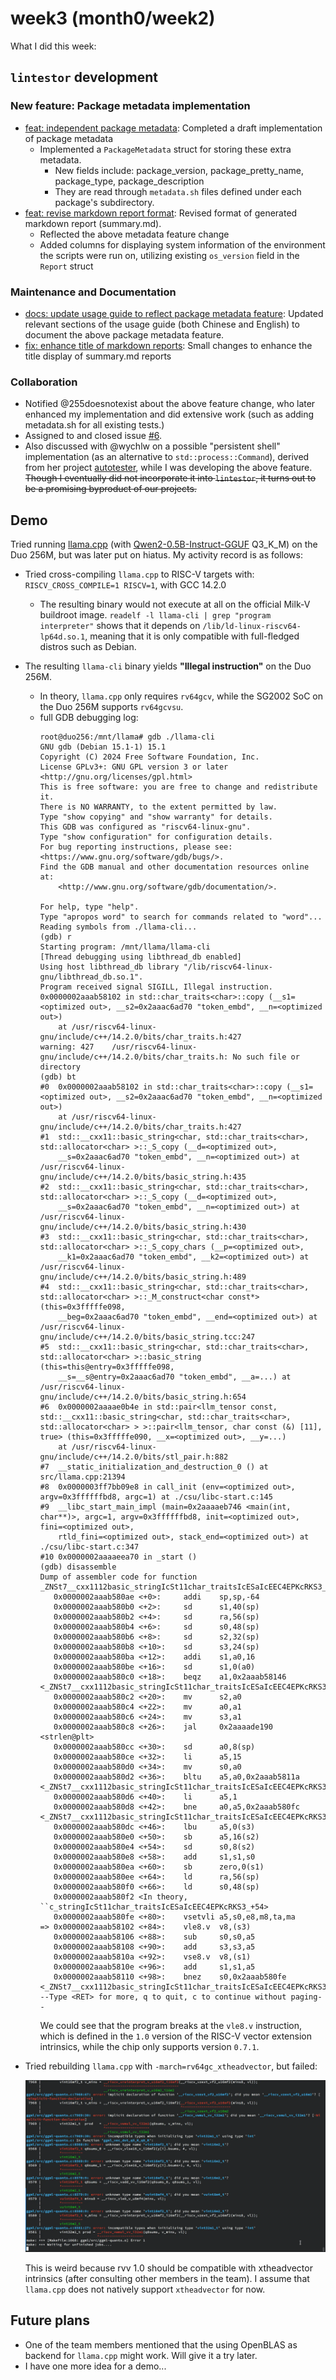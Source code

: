 # week3 (month0/week2)
What I did this week:
## `lintestor` development
### New feature: Package metadata implementation
- [feat: independent package metadata](https://github.com/255doesnotexist/lintestor/commit/5c7189e415bb498d3ef24af1520ab86a618f1b13): Completed a draft implementation of package metadata
  - Implemented a `PackageMetadata` struct for storing these extra metadata.
    - New fields include: package_version, package_pretty_name, package_type, package_description
    - They are read through `metadata.sh` files defined under each package's subdirectory.
- [feat: revise markdown report format](https://github.com/255doesnotexist/lintestor/commit/2e78791eee4ae20a33c8c333a4034083e011334e): Revised format of generated markdown report (summary.md).
  - Reflected the above metadata feature change
  - Added columns for displaying system information of the environment the scripts were run on, utilizing existing `os_version` field in the `Report` struct

### Maintenance and Documentation
- [docs: update usage guide to reflect package metadata feature](https://github.com/255doesnotexist/lintestor/commit/f9d4acf9965d444aec8fd469c6f2a8ffc53464c8): Updated relevant sections of the usage guide (both Chinese and English) to document the above package metadata feature.
- [fix: enhance title of markdown reports](https://github.com/255doesnotexist/lintestor/commit/71a9397ce4292f02ae97025b4487d3808bf53696): Small changes to enhance the title display of summary.md reports

### Collaboration
- Notified @255doesnotexist about the above feature change, who later enhanced my implementation and did extensive work (such as adding metadata.sh for all existing tests.) 
- Assigned to and closed issue [#6](https://github.com/255doesnotexist/lintestor/issues/6).
- Also discussed with @wychlw on a possible "persistent shell" implementation (as an alternative to `std::process::Command`), derived from her project [autotester](https://github.com/wychlw/autotester/blob/main/src/cli/shell.rs), while I was developing the above feature. ~~Though I eventually did not incorporate it into `lintestor`, it turns out to be a promising byproduct of our projects.~~

## Demo
Tried running [llama.cpp](https://github.com/ggerganov/llama.cpp) (with 
[Qwen2-0.5B-Instruct-GGUF](https://huggingface.co/Qwen/Qwen2-0.5B-Instruct-GGUF) Q3_K_M) on the Duo 256M, but was later put on hiatus. My activity record is as follows:
- Tried cross-compiling `llama.cpp` to RISC-V targets with: `RISCV_CROSS_COMPILE=1 RISCV=1`, with GCC 14.2.0
  - The resulting binary would not execute at all on the official Milk-V buildroot image. `readelf -l llama-cli | grep "program interpreter"` shows that it depends on `/lib/ld-linux-riscv64-lp64d.so.1`, meaning that it is only compatible with full-fledged distros such as Debian.
- The resulting `llama-cli` binary yields **"Illegal instruction"** on the Duo 256M. 
  - In theory, `llama.cpp` only requires `rv64gcv`, while the SG2002 SoC on the Duo 256M supports `rv64gcvsu`.
  - full GDB debugging log:
    ```
    root@duo256:/mnt/llama# gdb ./llama-cli
    GNU gdb (Debian 15.1-1) 15.1
    Copyright (C) 2024 Free Software Foundation, Inc.
    License GPLv3+: GNU GPL version 3 or later <http://gnu.org/licenses/gpl.html>
    This is free software: you are free to change and redistribute it.
    There is NO WARRANTY, to the extent permitted by law.
    Type "show copying" and "show warranty" for details.
    This GDB was configured as "riscv64-linux-gnu".
    Type "show configuration" for configuration details.
    For bug reporting instructions, please see:
    <https://www.gnu.org/software/gdb/bugs/>.
    Find the GDB manual and other documentation resources online at:
        <http://www.gnu.org/software/gdb/documentation/>.
    
    For help, type "help".
    Type "apropos word" to search for commands related to "word"...
    Reading symbols from ./llama-cli...
    (gdb) r
    Starting program: /mnt/llama/llama-cli 
    [Thread debugging using libthread_db enabled]
    Using host libthread_db library "/lib/riscv64-linux-gnu/libthread_db.so.1".
    Program received signal SIGILL, Illegal instruction.
    0x0000002aaab58102 in std::char_traits<char>::copy (__s1=<optimized out>, __s2=0x2aaac6ad70 "token_embd", __n=<optimized out>)
        at /usr/riscv64-linux-gnu/include/c++/14.2.0/bits/char_traits.h:427
    warning: 427    /usr/riscv64-linux-gnu/include/c++/14.2.0/bits/char_traits.h: No such file or directory
    (gdb) bt
    #0  0x0000002aaab58102 in std::char_traits<char>::copy (__s1=<optimized out>, __s2=0x2aaac6ad70 "token_embd", __n=<optimized out>)
        at /usr/riscv64-linux-gnu/include/c++/14.2.0/bits/char_traits.h:427
    #1  std::__cxx11::basic_string<char, std::char_traits<char>, std::allocator<char> >::_S_copy (__d=<optimized out>, 
        __s=0x2aaac6ad70 "token_embd", __n=<optimized out>) at /usr/riscv64-linux-gnu/include/c++/14.2.0/bits/basic_string.h:435
    #2  std::__cxx11::basic_string<char, std::char_traits<char>, std::allocator<char> >::_S_copy (__d=<optimized out>, 
        __s=0x2aaac6ad70 "token_embd", __n=<optimized out>) at /usr/riscv64-linux-gnu/include/c++/14.2.0/bits/basic_string.h:430
    #3  std::__cxx11::basic_string<char, std::char_traits<char>, std::allocator<char> >::_S_copy_chars (__p=<optimized out>, 
        __k1=0x2aaac6ad70 "token_embd", __k2=<optimized out>) at /usr/riscv64-linux-gnu/include/c++/14.2.0/bits/basic_string.h:489
    #4  std::__cxx11::basic_string<char, std::char_traits<char>, std::allocator<char> >::_M_construct<char const*> (this=0x3fffffe098, 
        __beg=0x2aaac6ad70 "token_embd", __end=<optimized out>) at /usr/riscv64-linux-gnu/include/c++/14.2.0/bits/basic_string.tcc:247
    #5  std::__cxx11::basic_string<char, std::char_traits<char>, std::allocator<char> >::basic_string (this=this@entry=0x3fffffe098, 
        __s=__s@entry=0x2aaac6ad70 "token_embd", __a=...) at /usr/riscv64-linux-gnu/include/c++/14.2.0/bits/basic_string.h:654
    #6  0x0000002aaaae0b4e in std::pair<llm_tensor const, std::__cxx11::basic_string<char, std::char_traits<char>, std::allocator<char> > >::pair<llm_tensor, char const (&) [11], true> (this=0x3fffffe090, __x=<optimized out>, __y=...)
        at /usr/riscv64-linux-gnu/include/c++/14.2.0/bits/stl_pair.h:882
    #7  __static_initialization_and_destruction_0 () at src/llama.cpp:21394
    #8  0x0000003ff7bb09e8 in call_init (env=<optimized out>, argv=0x3ffffffbd8, argc=1) at ./csu/libc-start.c:145
    #9  __libc_start_main_impl (main=0x2aaaaeb746 <main(int, char**)>, argc=1, argv=0x3ffffffbd8, init=<optimized out>, fini=<optimized out>, 
        rtld_fini=<optimized out>, stack_end=<optimized out>) at ./csu/libc-start.c:347
    #10 0x0000002aaaaeea70 in _start ()
    (gdb) disassemble 
    Dump of assembler code for function _ZNSt7__cxx1112basic_stringIcSt11char_traitsIcESaIcEEC4EPKcRKS3_:
       0x0000002aaab580ae <+0>:     addi    sp,sp,-64
       0x0000002aaab580b0 <+2>:     sd      s1,40(sp)
       0x0000002aaab580b2 <+4>:     sd      ra,56(sp)
       0x0000002aaab580b4 <+6>:     sd      s0,48(sp)
       0x0000002aaab580b6 <+8>:     sd      s2,32(sp)
       0x0000002aaab580b8 <+10>:    sd      s3,24(sp)
       0x0000002aaab580ba <+12>:    addi    s1,a0,16
       0x0000002aaab580be <+16>:    sd      s1,0(a0)
       0x0000002aaab580c0 <+18>:    beqz    a1,0x2aaab58146 <_ZNSt7__cxx1112basic_stringIcSt11char_traitsIcESaIcEEC4EPKcRKS3_+152>
       0x0000002aaab580c2 <+20>:    mv      s2,a0
       0x0000002aaab580c4 <+22>:    mv      a0,a1
       0x0000002aaab580c6 <+24>:    mv      s3,a1
       0x0000002aaab580c8 <+26>:    jal     0x2aaaade190 <strlen@plt>
       0x0000002aaab580cc <+30>:    sd      a0,8(sp)
       0x0000002aaab580ce <+32>:    li      a5,15
       0x0000002aaab580d0 <+34>:    mv      s0,a0
       0x0000002aaab580d2 <+36>:    bltu    a5,a0,0x2aaab5811a <_ZNSt7__cxx1112basic_stringIcSt11char_traitsIcESaIcEEC4EPKcRKS3_+108>
       0x0000002aaab580d6 <+40>:    li      a5,1
       0x0000002aaab580d8 <+42>:    bne     a0,a5,0x2aaab580fc <_ZNSt7__cxx1112basic_stringIcSt11char_traitsIcESaIcEEC4EPKcRKS3_+78>
       0x0000002aaab580dc <+46>:    lbu     a5,0(s3)
       0x0000002aaab580e0 <+50>:    sb      a5,16(s2)
       0x0000002aaab580e4 <+54>:    sd      s0,8(s2)
       0x0000002aaab580e8 <+58>:    add     s1,s1,s0
       0x0000002aaab580ea <+60>:    sb      zero,0(s1)
       0x0000002aaab580ee <+64>:    ld      ra,56(sp)
       0x0000002aaab580f0 <+66>:    ld      s0,48(sp)
       0x0000002aaab580f2 <In theory, ``c_stringIcSt11char_traitsIcESaIcEEC4EPKcRKS3_+54>
       0x0000002aaab580fe <+80>:    vsetvli a5,s0,e8,m8,ta,ma
    => 0x0000002aaab58102 <+84>:    vle8.v  v8,(s3)
       0x0000002aaab58106 <+88>:    sub     s0,s0,a5
       0x0000002aaab58108 <+90>:    add     s3,s3,a5
       0x0000002aaab5810a <+92>:    vse8.v  v8,(s1)
       0x0000002aaab5810e <+96>:    add     s1,s1,a5
       0x0000002aaab58110 <+98>:    bnez    s0,0x2aaab580fe <_ZNSt7__cxx1112basic_stringIcSt11char_traitsIcESaIcEEC4EPKcRKS3_+80>
    --Type <RET> for more, q to quit, c to continue without paging--
    ```
    We could see that the program breaks at the `vle8.v` instruction, which is defined in the `1.0` version of the RISC-V vector extension intrinsics, while the chip only supports version `0.7.1`.
-   Tried rebuilding `llama.cpp` with `-march=rv64gc_xtheadvector`, but failed:
 
    ![](llamacpp_build_attempt.webp)

    This is weird because rvv 1.0 should be compatible with xtheadvector intrinsics (after consulting other members in the team). I assume that `llama.cpp` does not natively support `xtheadvector` for now.


## Future plans
- One of the team members mentioned that the using OpenBLAS as backend for `llama.cpp` might work. Will give it a try later. 
- I have one more idea for a demo...